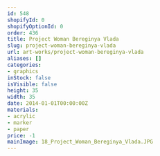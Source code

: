 ```yaml
---
id: 548
shopifyId: 0
shopifyOptionId: 0
order: 436
title: Project Woman Bereginya Vlada
slug: project-woman-bereginya-vlada
url: art-works/project-woman-bereginya-vlada
aliases: []
categories:
- graphics
inStock: false
isVisible: false
height: 35
width: 35
date: 2014-01-01T00:00:00Z
materials:
- acrylic
- marker
- paper
price: -1
mainImage: 18_Project_Woman_Bereginya_Vlada.JPG
---
```

